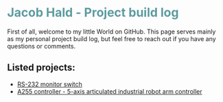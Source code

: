 <h1 style="color: #5e9ca0;">Jacob Hald - Project build log&nbsp;</h1>
<p>First of all, welcome to my little World on GitHub. This page serves mainly as my personal project build log, but feel free to reach out if you have any questions or comments.
  
  
  ## Listed projects:
  
  * [RS-232 monitor switch](https://github.com/HaldInc/RS-232-monitor/blob/main/index.md)
  * [A255 controller - 5-axis articulated industrial robot arm controller](https://github.com/HaldInc/CRS-A255-controller/blob/main/index.md)
